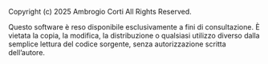 Copyright (c) 2025 Ambrogio Corti
All Rights Reserved.

Questo software è reso disponibile esclusivamente a fini di consultazione.
È vietata la copia, la modifica, la distribuzione o qualsiasi utilizzo diverso
dalla semplice lettura del codice sorgente, senza autorizzazione scritta
dell’autore.
